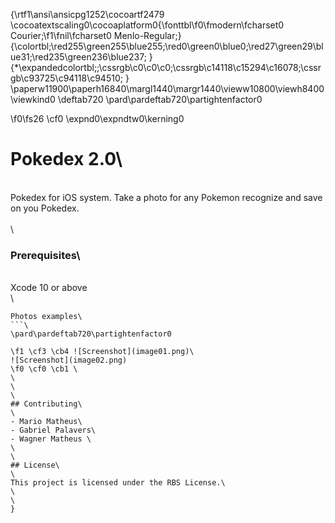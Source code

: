 {\rtf1\ansi\ansicpg1252\cocoartf2479
\cocoatextscaling0\cocoaplatform0{\fonttbl\f0\fmodern\fcharset0 Courier;\f1\fnil\fcharset0 Menlo-Regular;}
{\colortbl;\red255\green255\blue255;\red0\green0\blue0;\red27\green29\blue31;\red235\green236\blue237;
}
{\*\expandedcolortbl;;\cssrgb\c0\c0\c0;\cssrgb\c14118\c15294\c16078;\cssrgb\c93725\c94118\c94510;
}
\paperw11900\paperh16840\margl1440\margr1440\vieww10800\viewh8400\viewkind0
\deftab720
\pard\pardeftab720\partightenfactor0

\f0\fs26 \cf0 \expnd0\expndtw0\kerning0
# Pokedex 2.0\
\
Pokedex for iOS system. Take a photo for any Pokemon recognize and save on you Pokedex.\
\
\
### Prerequisites\
\
Xcode 10 or above\
\
```\
Photos examples\
```\
\pard\pardeftab720\partightenfactor0

\f1 \cf3 \cb4 ![Screenshot](image01.png)\
![Screenshot](image02.png)
\f0 \cf0 \cb1 \
\
\
\
## Contributing\
\
- Mario Matheus\
- Gabriel Palavers\
- Wagner Matheus \
\
\
## License\
\
This project is licensed under the RBS License.\
\
\
}